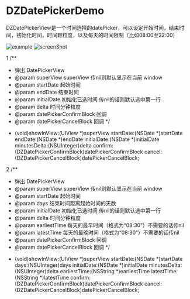# DZDatePickerDemo

DZDatePickerView是一个时间选择的datePicker，可以设定开始时间，结束时间，初始化时间，时间颗粒度，以及每天的时间限制（比如08:00至22:00）


![example](https://github.com/zwz293299/DZDatePickerDemo/blob/master/example.gif)
![screenShot](https://github.com/zwz293299/DZDatePickerDemo/blob/master/ScreenShot.png)


1
/**
*  弹出 DatePickerView
*  @param superView              superView 传nil则默认显示在当前 window
*  @param startDate              起始时间
*  @param endDate                结束时间
*  @param initialDate            初始化已选时间 传nil的话则默认选中第一行
*  @param delta                  时间分钟粒度
*  @param datePickerConfirmBlock 回调
*  @param datePickerCancelBlock  回调
*/
- (void)showInView:(UIView *)superView
startDate:(NSDate *)startDate
endDate:(NSDate *)endDate
initialDate:(NSDate *)initialDate
minutesDelta:(NSUInteger)delta
confirm:(DZDatePickerConfirmBlock)datePickerConfirmBlock
cancel:(DZDatePickerCancelBlock)datePickerCancelBlock;

2
/**
*  弹出 DatePickerView
*  @param superView              superView 传nil则默认显示在当前 window
*  @param startDate              起始时间
*  @param days                   结束时间距离起始时间的天数
*  @param initialDate            初始化已选时间 传nil的话则默认选中第一行
*  @param delta                  时间分钟粒度
*  @param earliestTime           每天的最早时间（格式为“08:30”）不需要的话传nil
*  @param latestTime             每天的最晚时间（格式为“08:30”）不需要的话传nil
*  @param datePickerConfirmBlock 回调
*  @param datePickerCancelBlock 回调
*/
- (void)showInView:(UIView *)superView
startDate:(NSDate *)startDate
days:(NSUInteger)days
initialDate:(NSDate *)initialDate
minutesDelta:(NSUInteger)delta
earliestTime:(NSString *)earliestTime
latestTime:(NSString *)latestTime
confirm:(DZDatePickerConfirmBlock)datePickerConfirmBlock
cancel:(DZDatePickerCancelBlock)datePickerCancelBlock;


